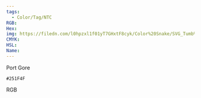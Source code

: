 ```yaml
---
tags:
  - Color/Tag/NTC
RGB:
Hex:
img: https://filedn.com/l0hpzxl1f01yT7GHxtF8cyk/Color%20Snake/SVG_Tumb%20Mass%20No%20Name/251F4F.svg
CMYK:
HSL:
Name:
---
```

Port Gore
```palette
#251F4F
```
RGB
